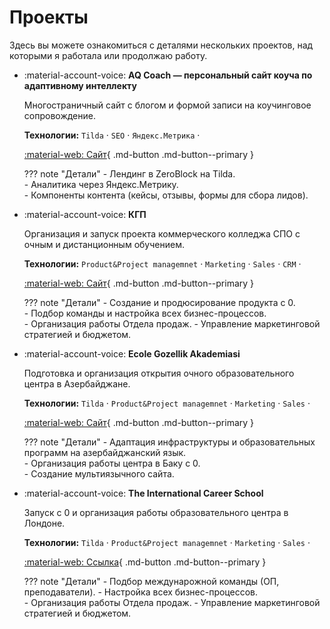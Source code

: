 # Проекты

Здесь вы можете ознакомиться с деталями нескольких проектов, над которыми я работала или продолжаю работу.

<div class="grid cards" markdown="1">

-   :material-account-voice: **AQ Coach — персональный сайт коуча по адаптивному интеллекту**
    
    Многостраничный сайт с блогом и формой записи на коучинговое сопровождение.

    **Технологии:** `Tilda` · `SEO` · `Яндекс.Метрика` · 
    
    [:material-web: Сайт](https://aqcoach.ru/){ .md-button .md-button--primary }

    ??? note "Детали"
        - Лендинг в ZeroBlock на Tilda.  
        - Аналитика через Яндекс.Метрику.  
        - Компоненты контента (кейсы, отзывы, формы для сбора лидов).

-   :material-account-voice: **КГП**
    
    Организация и запуск проекта коммерческого колледжа СПО с очным и дистанционным обучением.

    **Технологии:** `Product&Project managemnet` · `Marketing` · `Sales` · `CRM` · 
    
    [:material-web: Сайт](https://biscollege.ru/){ .md-button .md-button--primary }

    ??? note "Детали"
        - Создание и продюсирование продукта с 0.  
        - Подбор команды и настройка всех бизнес-процессов.  
        - Организация работы Отдела продаж.
        - Управление маркетинговой стратегией и бюджетом. 

-   :material-account-voice: **Ecole Gozellik Akademiasi**
    
    Подготовка и организация открытия очного образовательного центра в Азербайджане.

    **Технологии:** `Tilda` · `Product&Project managemnet` · `Marketing` · `Sales` ·  
    
    [:material-web: Сайт](https://ecole.az//){ .md-button .md-button--primary }

    ??? note "Детали"
        - Адаптация инфраструктуры и образовательных программ на азербайджанский язык.  
        - Организация работы центра в Баку с 0.  
        - Создание мультиязычного сайта.

-   :material-account-voice: **The International Career School**
    
    Запуск с 0 и организация работы образовательного центра в Лондоне.

    **Технологии:** `Tilda` · `Product&Project managemnet` · `Marketing` · `Sales` · 
    
    [:material-web: Ссылка](https://intcareersch.co.uk/){ .md-button .md-button--primary }
  
    ??? note "Детали"
        - Подбор междунарожной команды (ОП, преподаватели).
        - Настройка всех бизнес-процессов.  
        - Организация работы Отдела продаж.
        - Управление маркетинговой стратегией и бюджетом.


</div>